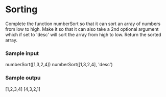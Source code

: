 # Sorting

Complete the function numberSort so that it can sort an array of numbers from
low to high. Make it so that it can also take a 2nd optional argument which
if set to 'desc' will sort the array from high to low. Return the sorted
array.

### Sample input
numberSort([1,3,2,4])
numberSort([1,3,2,4], 'desc')
### Sample outpu
[1,2,3,4]
[4,3,2,1]
